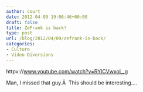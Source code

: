 ```yaml
---
author: court
date: 2012-04-09 19:06:46+00:00
draft: false
title: ZeFrank is back!
type: post
url: /blog/2012/04/09/zefrank-is-back/
categories:
- Culture
- Video Diversions
---
```


httpv://www.youtube.com/watch?v=RYlCVwxoL_g

Man, I missed that guy.Â  This should be interesting....
